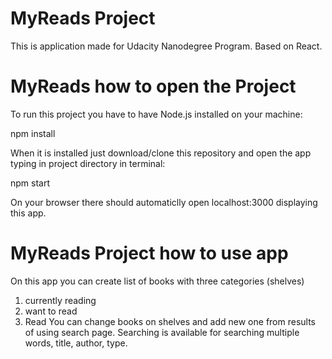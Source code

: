 # MyReads Project
This is application made for Udacity Nanodegree Program. Based on React.

# MyReads how to open the Project
To run this project you have to have Node.js installed on your machine:

npm install

When it is installed just download/clone this repository and open the app typing in project directory in terminal:

npm start

On your browser there should automaticlly open localhost:3000 displaying this app.

# MyReads Project how to use app

On this app you can create list of books with three categories (shelves)
1) currently reading
2) want to read
3) Read
You can change books on shelves and add new one from results of using search page. Searching is available for searching multiple words, title, author, type.
